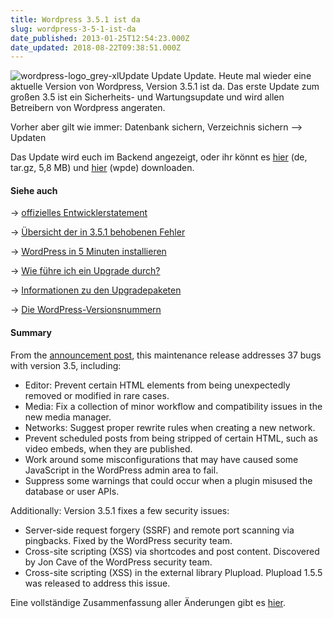 ```yaml
---
title: Wordpress 3.5.1 ist da
slug: wordpress-3-5-1-ist-da
date_published: 2013-01-25T12:54:23.000Z
date_updated: 2018-08-22T09:38:51.000Z
---
```


![wordpress-logo_grey-xl](//picdump.thafaker.de/2010/09/wordpress-logo_grey-xl-150x150.png)Update Update Update. Heute mal wieder eine aktuelle Version von Wordpress, Version 3.5.1 ist da. Das erste Update zum großen 3.5 ist ein Sicherheits- und Wartungsupdate und wird allen Betreibern von Wordpress angeraten. 

Vorher aber gilt wie immer: Datenbank sichern, Verzeichnis sichern --> Updaten

Das Update wird euch im Backend angezeigt, oder ihr könnt es [hier](http://de.wordpress.org/wordpress-3.5.1-de_DE.tar.gz) (de, tar.gz, 5,8 MB) und [hier](http://wpde.org/download) (wpde) downloaden.

#### Siehe auch

→ [offizielles Entwicklerstatement](http://wordpress.org/news/2013/01/wordpress-3-5-1/)

→ [Übersicht der in 3.5.1 behobenen Fehler](http://core.trac.wordpress.org/query?milestone=3.5.1)

→ [WordPress in 5 Minuten installieren](http://wpde.org/installation)

→ [Wie führe ich ein Upgrade durch?](http://faq.wpde.org/wie-fuhre-ich-ein-upgrade-durch/)

→ [Informationen zu den Upgradepaketen](http://faq.wpde.org/upgradepakete/)

→ [Die WordPress-Versionsnummern](http://blog.wpde.org/2008/12/05/die-wordpress-versionsnummern.html)

#### Summary

From the [announcement post](http://wordpress.org/news/2013/01/wordpress-3-5-1/), this maintenance release addresses 37 bugs with version 3.5, including:

- Editor: Prevent certain HTML elements from being unexpectedly removed or modified in rare cases.
- Media: Fix a collection of minor workflow and compatibility issues in the new media manager.
- Networks: Suggest proper rewrite rules when creating a new network.
- Prevent scheduled posts from being stripped of certain HTML, such as video embeds, when they are published.
- Work around some misconfigurations that may have caused some JavaScript in the WordPress admin area to fail.
- Suppress some warnings that could occur when a plugin misused the database or user APIs.

Additionally: Version 3.5.1 fixes a few security issues:

- Server-side request forgery (SSRF) and remote port scanning via pingbacks. Fixed by the WordPress security team.
- Cross-site scripting (XSS) via shortcodes and post content. Discovered by Jon Cave of the WordPress security team.
- Cross-site scripting (XSS) in the external library Plupload. Plupload 1.5.5 was released to address this issue.

Eine vollständige Zusammenfassung aller Änderungen gibt es [hier](http://core.trac.wordpress.org/log/branches/3.5?rev=23341&amp;stop_rev=23167).
